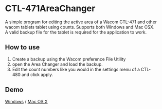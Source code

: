 # CTL-471AreaChanger
A simple program for editing the active area of a Wacom CTL-471 and other wacom tablets tablet using counts.
Supports both Windows and Mac OSX.
A valid backup file for the tablet is required for the application to work.

## How to use
1. Create a backup using the Wacom preference File Utility
2. open the Area Changer and load the backup.
3. Edit the count numbers like you would in the settings menu of a CTL-480 and click apply.

## Demo
[Windows](https://youtu.be/vC6wkuKBNJo) / [Mac OS X](https://youtu.be/aay5MWElF4g)
